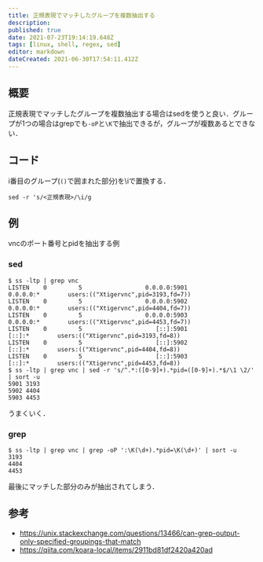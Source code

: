 ```yaml
---
title: 正規表現でマッチしたグループを複数抽出する
description: 
published: true
date: 2021-07-23T19:14:19.648Z
tags: [linux, shell, regex, sed]
editor: markdown
dateCreated: 2021-06-30T17:54:11.412Z
---
```


## 概要
正規表現でマッチしたグループを複数抽出する場合はsedを使うと良い．グループが1つの場合はgrepでも`-oP`と`\K`で抽出できるが，グループが複数あるとできない．

## コード
i番目のグループ(`()`で囲まれた部分)を\iで置換する．

```shell
sed -r 's/<正規表現>/\i/g
```

## 例
vncのポート番号とpidを抽出する例
### sed
```shell
$ ss -ltp | grep vnc 
LISTEN    0         5                  0.0.0.0:5901             0.0.0.0:*        users:(("Xtigervnc",pid=3193,fd=7))                                            
LISTEN    0         5                  0.0.0.0:5902             0.0.0.0:*        users:(("Xtigervnc",pid=4404,fd=7))                                            
LISTEN    0         5                  0.0.0.0:5903             0.0.0.0:*        users:(("Xtigervnc",pid=4453,fd=7))                                            
LISTEN    0         5                     [::]:5901                [::]:*        users:(("Xtigervnc",pid=3193,fd=8))                                            
LISTEN    0         5                     [::]:5902                [::]:*        users:(("Xtigervnc",pid=4404,fd=8))                                            
LISTEN    0         5                     [::]:5903                [::]:*        users:(("Xtigervnc",pid=4453,fd=8))
$ ss -ltp | grep vnc | sed -r 's/^.*:([0-9]+).*pid=([0-9]+).*$/\1 \2/' | sort -u
5901 3193
5902 4404
5903 4453
```
うまくいく．

### grep
```shell
$ ss -ltp | grep vnc | grep -oP ':\K(\d+).*pid=\K(\d+)' | sort -u
3193
4404
4453
```
最後にマッチした部分のみが抽出されてしまう．

## 参考
- https://unix.stackexchange.com/questions/13466/can-grep-output-only-specified-groupings-that-match
- https://qiita.com/koara-local/items/2911bd81df2420a420ad
